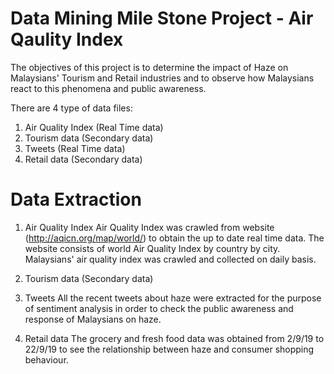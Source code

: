# Data Mining Mile Stone Project - Air Qaulity Index

The objectives of this project is to determine the impact of Haze on Malaysians' Tourism and Retail industries and to observe how Malaysians react to this phenomena and public awareness. 

There are 4 type of data files:
1. Air Quality Index (Real Time data)
2. Tourism data (Secondary data)
3. Tweets (Real Time data)
4. Retail data (Secondary data)

# Data Extraction
1. Air Quality Index
Air Quality Index was crawled from website (http://aqicn.org/map/world/) to obtain the up to date real time data. The website consists of world Air Quality Index by country by city. Malaysians' air quality index was crawled and collected on daily basis.

2. Tourism data (Secondary data)

3. Tweets
All the recent tweets about haze were extracted for the purpose of sentiment analysis in order to check the public awareness and response of Malaysians on haze.

4. Retail data
The grocery and fresh food data was obtained from 2/9/19 to 22/9/19 to see the relationship between haze and consumer shopping behaviour.

